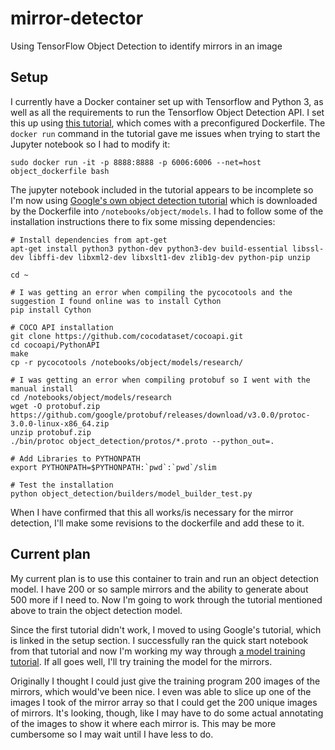 # mirror-detector

Using TensorFlow Object Detection to identify mirrors in an image

## Setup

I currently have a Docker container set up with Tensorflow and Python 3, as well as all the requirements to run the Tensorflow Object Detection API. I set this up using [this tutorial](https://www.oreilly.com/ideas/object-detection-with-tensorflow), which comes with a preconfigured Dockerfile.
The `docker run` command in the tutorial gave me issues when trying to start the Jupyter notebook so I had to modify it:

```shell
sudo docker run -it -p 8888:8888 -p 6006:6006 --net=host object_dockerfile bash
```

The jupyter notebook included in the tutorial appears to be incomplete so I'm now using [Google's own object detection tutorial](https://github.com/tensorflow/models/tree/master/research/object_detection) which is downloaded by the Dockerfile into `/notebooks/object/models`. I had to follow some of the installation instructions there to fix some missing dependencies:
```shell
# Install dependencies from apt-get
apt-get install python3 python-dev python3-dev build-essential libssl-dev libffi-dev libxml2-dev libxslt1-dev zlib1g-dev python-pip unzip

cd ~

# I was getting an error when compiling the pycocotools and the suggestion I found online was to install Cython
pip install Cython

# COCO API installation
git clone https://github.com/cocodataset/cocoapi.git
cd cocoapi/PythonAPI
make
cp -r pycocotools /notebooks/object/models/research/

# I was getting an error when compiling protobuf so I went with the manual install
cd /notebooks/object/models/research
wget -O protobuf.zip https://github.com/google/protobuf/releases/download/v3.0.0/protoc-3.0.0-linux-x86_64.zip
unzip protobuf.zip
./bin/protoc object_detection/protos/*.proto --python_out=.

# Add Libraries to PYTHONPATH
export PYTHONPATH=$PYTHONPATH:`pwd`:`pwd`/slim

# Test the installation
python object_detection/builders/model_builder_test.py
```

When I have confirmed that this all works/is necessary for the mirror detection, I'll make some revisions to the dockerfile and add these to it.

## Current plan

My current plan is to use this container to train and run an object detection model. I have 200 or so sample mirrors and the ability to generate about 500 more if I need to. Now I'm going to work through the tutorial mentioned above to train the object detection model.

Since the first tutorial didn't work, I moved to using Google's tutorial, which is linked in the setup section. I successfully ran the quick start notebook from that tutorial and now I'm working my way through [a model training tutorial](https://towardsdatascience.com/how-to-train-your-own-object-detector-with-tensorflows-object-detector-api-bec72ecfe1d9). If all goes well, I'll try training the model for the mirrors. 

Originally I thought I could just give the training program 200 images of the mirrors, which would've been nice. I even was able to slice up one of the images I took of the mirror array so that I could get the 200 unique images of mirrors. It's looking, though, like I may have to do some actual annotating of the images to show it where each mirror is. This may be more cumbersome so I may wait until I have less to do.
